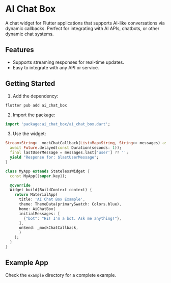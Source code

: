 # AI Chat Box

A chat widget for Flutter applications that supports AI-like conversations via dynamic callbacks. Perfect for integrating with AI APIs, chatbots, or other dynamic chat systems.

## Features

- Supports streaming responses for real-time updates.
- Easy to integrate with any API or service.

## Getting Started

1. Add the dependency:

```
flutter pub add ai_chat_box
```

2. Import the package:

```dart
import 'package:ai_chat_box/ai_chat_box.dart';
```

3. Use the widget:

```dart
Stream<String> _mockChatCallback(List<Map<String, String>> messages) async* {
  await Future.delayed(const Duration(seconds: 1));
  final lastUserMessage = messages.last['user'] ?? '';
  yield "Response for: $lastUserMessage";
}

class MyApp extends StatelessWidget {
  const MyApp({super.key});

  @override
  Widget build(BuildContext context) {
    return MaterialApp(
      title: 'AI Chat Box Example',
      theme: ThemeData(primarySwatch: Colors.blue),
      home: AiChatBox(
      initialMessages: [
        {"bot": "Hi! I'm a bot. Ask me anything!"},
      ],
      onSend: _mockChatCallback,
      )
    );
  }
}

```

## Example App

Check the `example` directory for a complete example.
